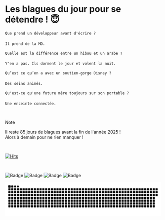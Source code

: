 
<h1>Les blagues du jour pour se détendre ! 😇</h1>

```diff
Que prend un développeur avant d'écrire ?

Il prend de la MD.
```

```diff
Quelle est la différence entre un hibou et un arabe ?

Y'en a pas. Ils dorment le jour et volent la nuit.
```

```diff
Qu’est ce qu’on a avec un soutien-gorge Disney ?

Des seins animés.
```

```diff
Qu'est-ce qu'une future mère toujours sur son portable ?

Une enceinte connectée.
```

<br/>

> [!NOTE]
> Il reste 85 jours de blagues avant la fin de l'année 2025 ! <br/>
> Alors à demain pour ne rien manquer !

<br/>


[![Hits](https://hits.seeyoufarm.com/api/count/incr/badge.svg?url=https%3A%2F%2Fgithub.com%2FClems02%2Fhit-counter&count_bg=%23003E80&title_bg=%235C9FE1&icon=powershell.svg&icon_color=%23FFFFFF&title=Visite&edge_flat=false)](https://hits.seeyoufarm.com)


<br/>


![Badge](https://img.shields.io/badge/Last%20updated%20on-white?style=for-the-badge&logo=clockify)   ![Badge](https://img.shields.io/badge/08/10-white?style=for-the-badge) ![Badge](https://img.shields.io/badge/at-white?style=for-the-badge) ![Badge](https://img.shields.io/badge/03:08-white?style=for-the-badge)


<p align="center">
 <img width="1000" src="assets/github-snake.svg" alt="snake"/>
</p>

